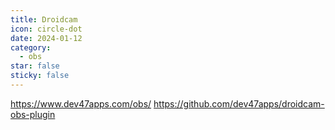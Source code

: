 ```yaml
---
title: Droidcam
icon: circle-dot
date: 2024-01-12
category:
  - obs
star: false
sticky: false
---
```

https://www.dev47apps.com/obs/
https://github.com/dev47apps/droidcam-obs-plugin